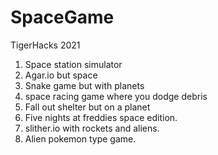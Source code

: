 # SpaceGame
TigerHacks 2021


1) Space station simulator
2) Agar.io but space
3) Snake game but with planets
4) space racing game where you dodge debris
5) Fall out shelter but on a planet
6) Five nights at freddies space edition.
7) slither.io with rockets and aliens.
8) Alien pokemon type game.
